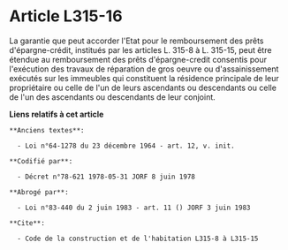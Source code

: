 # Article L315-16

La garantie que peut accorder l'Etat pour le remboursement des prêts d'épargne-crédit, institués par les articles L. 315-8 à
L. 315-15, peut être étendue au remboursement des prêts d'épargne-credit consentis pour l'exécution des travaux de réparation
de gros oeuvre ou d'assainissement exécutés sur les immeubles qui constituent la résidence principale de leur propriétaire ou
celle de l'un de leurs ascendants ou descendants ou celle de l'un des ascendants ou descendants de leur conjoint.

**Liens relatifs à cet article**

	**Anciens textes**:

	  - Loi n°64-1278 du 23 décembre 1964 - art. 12, v. init.

	**Codifié par**:

	  - Décret n°78-621 1978-05-31 JORF 8 juin 1978

	**Abrogé par**:

	  - Loi n°83-440 du 2 juin 1983 - art. 11 () JORF 3 juin 1983

	**Cite**:

	  - Code de la construction et de l'habitation L315-8 à L315-15
